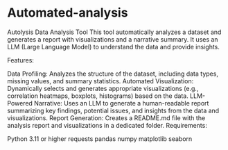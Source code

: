 # Automated-analysis
Autolysis Data Analysis Tool
This tool automatically analyzes a dataset and generates a report with visualizations and a narrative summary. It uses an LLM (Large Language Model) to understand the data and provide insights.

Features:

Data Profiling: Analyzes the structure of the dataset, including data types, missing values, and summary statistics.
Automated Visualization: Dynamically selects and generates appropriate visualizations (e.g., correlation heatmaps, boxplots, histograms) based on the data.
LLM-Powered Narrative: Uses an LLM to generate a human-readable report summarizing key findings, potential issues, and insights from the data and visualizations.
Report Generation: Creates a README.md file with the analysis report and visualizations in a dedicated folder.
Requirements:

Python 3.11 or higher
requests
pandas
numpy
matplotlib
seaborn
